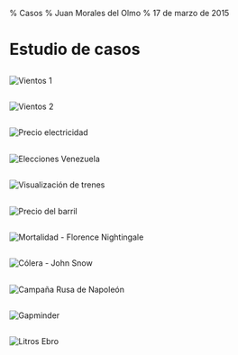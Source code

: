 % Casos
% Juan Morales del Olmo
% 17 de marzo de 2015

# Estudio de casos

## 

![[Vientos 1](http://www.wunderground.com/US/Region/US/2xWindSpeed.html?MR=1)](../rsc/images/viento-1.png)

## 

![[Vientos 2](http://hint.fm/wind/)](../rsc/images/viento-2.png)

##

![Precio electricidad](../rsc/images/precio-luz.jpg)

##

![Elecciones Venezuela](../rsc/images/venezuela.png)

##

![Visualización de trenes](../rsc/images/marey_train-schedule.jpg)

##

![Precio del barril](../rsc/images/barrel.jpg)

##

![Mortalidad - Florence Nightingale](../rsc/images/Nightingale-mortality.jpg)

##

![Cólera - John Snow](../rsc/images/Snow-cholera-map-1.jpg)

##

![Campaña Rusa de Napoleón](../rsc/images/Minard_Napoleon.jpg)

##
![[Gapminder](http://www.gapminder.org/videos/hans-rosling-ted-talk-2007-seemingly-impossible-is-possible/)](../rsc/images/gapminder.png)

##

![[Litros Ebro](https://twitter.com/search?f=realtime&q=%40atlante83%20%40crispamares&src=typd)](../rsc/images/litros.png)
